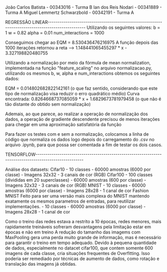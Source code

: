 João Carlos Batista - 00343016 - Turma B
Ian dos Reis Nodari - 00341889 - Turma A
Miguel Lemmertz Schwarzbold  - 00342191 - Turma A

REGRESSÃO LINEAR-------------------------------------------------------------------------------------------------
Utilizando os seguintes valores:
b = 1
w = 0.82
alpha = 0.01
num_interactions = 1000

Conseguimos chegar ao EQM = 8.530436476216975
A função depois das 1000 iterações retornou a reta --> 1.148441065455297 * x - 3.327198820480755

Utilizando a normalização por meio da fórmula de mean normalization, implementada na função "feature_scaling" no arquivo 
normalizacao.py, utilizando os mesmos b, w, alpha e num_interactions obtemos os seguintes dados:

EQM = 0.014802682822142161  (o que faz sentido, considerando que este tipo de normalização visa reduzir o erro quadrático médio)
Curva encontrada: 0.8264668737085059 * x + 1.6829673781979458 (o que não é tão distante do obtido sem normalização)

Ademais, ao que parece, ao realizar a operação de normalização dos dados, a operação de gradiente descendente precisou de menos
iterações para chegar em uma aproximação satisfatória da função

Para fazer os testes com e sem a normalização, colocamos a linha de código que normaliza os dados logo depois do carregamento
do .csv no arquivo .ipynb, para que possa ser comentada a fim de testar os dois casos.


TENSORFLOW------------------------------------------------------------------------------------------------------

Análise dos datasets:
  Cifar10
    - 10 classes
    - 60000 amostras (6000 por classe)
    - Imagens 32x32
    - 3 canais de cor (RGB)
  Cifar100
    - 100 classes (divididas em 20 superclasses)
    - 60000 amostras (600 por classe) 
    - Imagens 32x32
    - 3 canais de cor (RGB)
  MNIST
    - 10 classes
    - 60000 amostras (6000 por classe)
    - Imagens 28x28
    - 1 canal de cor
  Fashion MNIST
    Feito para ser uma versão mais complexa do MNIST mantendo exatamente os mesmos parametros de entradas, para reutilizar implementações.
    - 10 classes
    - 60000 amostras (6000 por classe)
    - Imagens 28x28
    - 1 canal de cor
    
Como o treino das redes estava a restrito a 10 épocas, redes menores, mais rapidamente treináveis sofreram desvantagens pela limitação estar em épocas e não em treino
A redução do tamanho das imagems com MaxPooling gera uma perda muito grande de informação, mas é necessário para garantir o treino em tempo adequado.
Devido à pequena quantidade de dados, especialmente no datacet cifar100, que contem somente 600 imagens de cada classe, cria situações frequentes de Overfitting.
Isso poderia ser remediado por técnicas de aumento de dados, como rotação e translação das imagens já obtidas.
